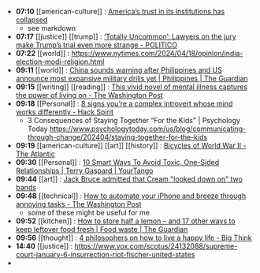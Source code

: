 - **07:10** [[american-culture]] : [America’s trust in its institutions has collapsed](https://www.economist.com/united-states/2024/04/17/americas-trust-in-its-institutions-has-collapsed "America’s trust in its institutions has collapsed")
	- see markdown
- **07:17** [[justice]] [[trump]] :  [‘Totally Uncommon’: Lawyers on the jury make Trump’s trial even more strange - POLITICO](https://www.politico.com/news/2024/04/18/trump-trial-jury-lawyers-00152839)
- **07:22** [[world]] : https://www.nytimes.com/2024/04/18/opinion/india-election-modi-religion.html
- **09:11** [[world]] :  [China sounds warning after Philippines and US announce most expansive military drills yet | Philippines | The Guardian](https://www.theguardian.com/world/2024/apr/18/china-warning-balikatan-exercise-2024-philippines-us-military-drills)
- **09:15** [[writing]] [[reading]] :  [This vivid novel of mental illness captures the power of living on - The Washington Post](https://www.washingtonpost.com/books/2024/04/17/what-kingdom-fine-grabol-review/)
- **09:18** [[Personal]] :  [8 signs you’re a complex introvert whose mind works differently - Hack Spirit](https://hackspirit.com/signs-youre-a-complex-introvert-whose-mind-works-differently/)
	- 3 Consequences of Staying Together “For the Kids" | Psychology Today
	  https://www.psychologytoday.com/us/blog/communicating-through-change/202404/staying-together-for-the-kids
- **09:19** [[american-culture]] [[art]] [[history]] :  [Bicycles of World War II - The Atlantic](https://www.theatlantic.com/photo/2024/04/photos-bicycles-world-war-ii/678086/)
- **09:30** [[Personal]] :  [10 Smart Ways To Avoid Toxic, One-Sided Relationships | Terry Gaspard | YourTango](https://www.yourtango.com/love/smart-ways-avoid-toxic-one-sided-relationships)
- **09:44** [[art]] :  [Jack Bruce admitted that Cream "looked down on" two bands](https://faroutmagazine.co.uk/jack-bruce-two-classic-bands-cream-looked-down-on/)
- **09:48** [[technical]] :  [How to automate your iPhone and breeze through annoying tasks - The Washington Post](https://www.washingtonpost.com/technology/2024/04/18/how-use-shortcuts-iphone-automation/)
	- some of these might be useful for me
- **09:52** [[kitchen]] :  [How to store half a lemon – and 17 other ways to keep leftover food fresh | Food waste | The Guardian](https://www.theguardian.com/environment/2024/apr/18/ways-keep-leftover-food-fresh-opened-tins-cut-avocados-chefs-experts)
- **09:56** [[thought]] :  [4 philosophers on how to live a happy life - Big Think](https://bigthink.com/thinking/4-philosophers-on-how-to-live-a-happy-life/)
- **14:40** [[justice]] :  https://www.vox.com/scotus/24132088/supreme-court-january-6-insurrection-riot-fischer-united-states
-